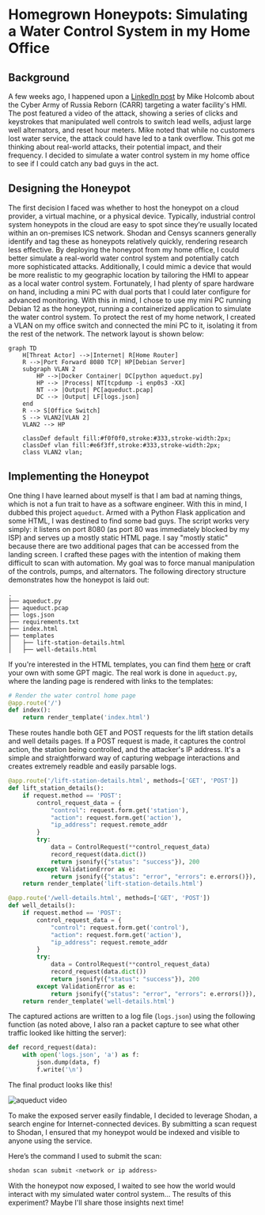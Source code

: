 # Homegrown Honeypots: Simulating a Water Control System in my Home Office

## Background

A few weeks ago, I happened upon a [LinkedIn post](https://www.linkedin.com/posts/mikeholcomb_what-does-an-icsot-cyber-attack-actually-activity-7221167138189783040-pxzb?utm_source=share&utm_medium=member_desktop) by Mike Holcomb about the Cyber Army of Russia Reborn (CARR) targeting a water facility's HMI. The post featured a video of the attack, showing a series of clicks and keystrokes that manipulated well controls to switch lead wells, adjust large well alternators, and reset hour meters. Mike noted that while no customers lost water service, the attack could have led to a tank overflow. This got me thinking about real-world attacks, their potential impact, and their frequency. I decided to simulate a water control system in my home office to see if I could catch any bad guys in the act.

## Designing the Honeypot

The first decision I faced was whether to host the honeypot on a cloud provider, a virtual machine, or a physical device. Typically, industrial control system honeypots in the cloud are easy to spot since they’re usually located within an on-premises ICS network. Shodan and Censys scanners generally identify and tag these as honeypots relatively quickly, rendering research less effective. By deploying the honeypot from my home office, I could better simulate a real-world water control system and potentially catch more sophisticated attacks. Additionally, I could mimic a device that would be more realistic to my geographic location by tailoring the HMI to appear as a local water control system. Fortunately, I had plenty of spare hardware on hand, including a mini PC with dual ports that I could later configure for advanced monitoring. With this in mind, I chose to use my mini PC running Debian 12 as the honeypot, running a containerized application to simulate the water control system. To protect the rest of my home network, I created a VLAN on my office switch and connected the mini PC to it, isolating it from the rest of the network. The network layout is shown below:

```mermaid
graph TD
    H[Threat Actor] -->|Internet| R[Home Router]
    R -->|Port Forward 8080 TCP| HP[Debian Server]
    subgraph VLAN 2
        HP -->|Docker Container| DC[python aqueduct.py]
        HP --> |Process| NT[tcpdump -i enp0s3 -XX]
        NT --> |Output| PC[aqueduct.pcap]
        DC --> |Output| LF[logs.json]
    end
    R --> S[Office Switch]
    S --> VLAN2[VLAN 2]
    VLAN2 --> HP

    classDef default fill:#f0f0f0,stroke:#333,stroke-width:2px;
    classDef vlan fill:#e6f3ff,stroke:#333,stroke-width:2px;
    class VLAN2 vlan;
```

## Implementing the Honeypot

One thing I have learned about myself is that I am bad at naming things, which is not a fun trait to have as a software engineer. With this in mind, I dubbed this project `aqueduct`. Armed with a Python Flask application and some HTML, I was destined to find some bad guys. The script works very simply: it listens on port 8080 (as port 80 was immediately blocked by my ISP) and serves up a mostly static HTML page. I say "mostly static" because there are two additional pages that can be accessed from the landing screen. I crafted these pages with the intention of making them difficult to scan with automation. My goal was to force manual manipulation of the controls, pumps, and alternators. The following directory structure demonstrates how the honeypot is laid out:

```console
.
├── aqueduct.py
├── aqueduct.pcap
├── logs.json
├── requirements.txt
├── index.html
├── templates
│   ├── lift-station-details.html
│   ├── well-details.html
```

If you're interested in the HTML templates, you can find them [here](https://gist.github.com/RoseSecurity/5fc65f37fafc182568fa0dbdc9953db8) or craft your own with some GPT magic. The real work is done in `aqueduct.py`, where the landing page is rendered with links to the templates:

```py
# Render the water control home page
@app.route('/')
def index():
    return render_template('index.html')
```

These routes handle both GET and POST requests for the lift station details and well details pages. If a POST request is made, it captures the control action, the station being controlled, and the attacker's IP address. It's a simple and straightforward way of capturing webpage interactions and creates extremely readble and easily parsable logs.

```py
@app.route('/lift-station-details.html', methods=['GET', 'POST'])
def lift_station_details():
    if request.method == 'POST':
        control_request_data = {
            "control": request.form.get('station'),
            "action": request.form.get('action'),
            "ip_address": request.remote_addr
        }
        try:
            data = ControlRequest(**control_request_data)
            record_request(data.dict())
            return jsonify({"status": "success"}), 200
        except ValidationError as e:
            return jsonify({"status": "error", "errors": e.errors()}), 400
    return render_template('lift-station-details.html')

@app.route('/well-details.html', methods=['GET', 'POST'])
def well_details():
    if request.method == 'POST':
        control_request_data = {
            "control": request.form.get('control'),
            "action": request.form.get('action'),
            "ip_address": request.remote_addr
        }
        try:
            data = ControlRequest(**control_request_data)
            record_request(data.dict())
            return jsonify({"status": "success"}), 200
        except ValidationError as e:
            return jsonify({"status": "error", "errors": e.errors()}), 400
    return render_template('well-details.html')
```

The captured actions are written to a log file (`logs.json`) using the following function (as noted above, I also ran a packet capture to see what other traffic looked like hitting the server):

```py
def record_request(data):
    with open('logs.json', 'a') as f:
        json.dump(data, f)
        f.write('\n')
```

The final product looks like this!

![aqueduct video](../static/img/aqueduct.gif)

To make the exposed server easily findable, I decided to leverage Shodan, a search engine for Internet-connected devices. By submitting a scan request to Shodan, I ensured that my honeypot would be indexed and visible to anyone using the service.

Here’s the command I used to submit the scan:

```sh
shodan scan submit <network or ip address>
```

With the honeypot now exposed, I waited to see how the world would interact with my simulated water control system... The results of this experiment? Maybe I'll share those insights next time!
